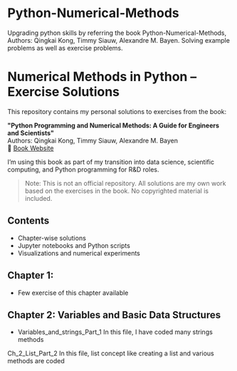 # Python-Numerical-Methods
Upgrading python skills by referring the book Python-Numerical-Methods, Authors: Qingkai Kong, Timmy Siauw, Alexandre M. Bayen. Solving example problems as well as exercise problems.
# Numerical Methods in Python – Exercise Solutions

This repository contains my personal solutions to exercises from the book:

**"Python Programming and Numerical Methods: A Guide for Engineers and Scientists"**  
Authors: Qingkai Kong, Timmy Siauw, Alexandre M. Bayen  
📘 [Book Website](https://www.num-methods.com)

I’m using this book as part of my transition into data science, scientific computing, and Python programming for R&D roles.

> Note: This is not an official repository. All solutions are my own work based on the exercises in the book. No copyrighted material is included.

## Contents
- Chapter-wise solutions
- Jupyter notebooks and Python scripts
- Visualizations and numerical experiments


## Chapter 1: 
-  Few exercise of this chapter available


## Chapter 2: Variables and Basic Data Structures

-  Variables_and_strings_Part_1
In this file, I have coded many strings methods

Ch_2_List_Part_2
In this file, list concept like creating a list and various methods are coded
